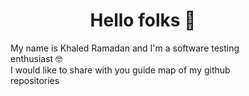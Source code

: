 <h1 align="center">Hello folks 🙌 </h1>
<figure>
<p>My name is Khaled Ramadan and I'm a software testing enthusiast 🤓<br>
I would like to share with you guide map of my github repositories<br>
</figure>







  
<!--
**KhaledAMRS/KhaledAMRS** is a ✨ _special_ ✨ repository because its `README.md` (this file) appears on your GitHub profile.

Here are some ideas to get you started:

- 🔭 I’m currently working on ...
- 🌱 I’m currently learning ...
- 👯 I’m looking to collaborate on ...
- 🤔 I’m looking for help with ...
- 💬 Ask me about ...
- 📫 How to reach me: ...
- 😄 Pronouns: ...
- ⚡ Fun fact: ...
-->
